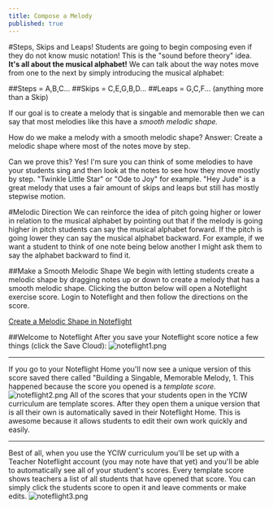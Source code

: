 ```yaml
---
title: Compose a Melody
published: true
---
```

#Steps, Skips and Leaps!
Students are going to begin composing even if they do not know music notation! This is the "sound before theory" idea.  **It's all about the musical alphabet!** We can talk about the way notes move from one to the next by simply introducing the musical alphabet:

##Steps = A,B,C...
##Skips = C,E,G,B,D...
##Leaps = G,C,F... (anything more than a Skip)

If our goal is to create a melody that is singable and memorable then we can say that most melodies like this have a *smooth melodic shape.* 

How do we make a melody with a smooth melodic shape?
Answer:  Create a melodic shape where most of the notes move by step.  

Can we prove this?  Yes! I'm sure you can think of some melodies to have your students sing and then look at the notes to see how they move mostly by step. "Twinkle Little Star" or  "Ode to Joy" for example. "Hey Jude" is a great melody that uses a fair amount of skips and leaps but still has mostly stepwise motion. 

#Melodic Direction
We can reinforce the idea of pitch going higher or lower in relation to the musical alphabet by pointing out that if the melody is going higher in pitch students can say the musical alphabet forward. If the pitch is going lower they can say the musical alphabet backward. For example, if we want a student to think of one note being below another I might ask them to say the alphabet backward to find it. 

##Make a Smooth Melodic Shape
We begin with letting students create a melodic shape by dragging notes up or down to create a melody that has a smooth melodic shape. Clicking the button below will open a Noteflight exercise score. Login to Noteflight and then follow the directions on the score. 

<a class="btn btn-primary" href="http://www.noteflight.com/scores/view/5dc7399b4e2d36ddb7e44f2700f2e6814dc5256f"><i class="fa fa-music"></i> Create a Melodic Shape in Noteflight</a>


##Welcome to Noteflight
After you save your Noteflight score notice a few things (click the Save Cloud):
![noteflight1.png]({{site.baseurl}}/img/noteflight1.png)

---


If you go to your Noteflight Home you'll now see a unique version of this score saved there called "Building a Singable, Memorable Melody, 1.  This happened because the score you opened is a *template score.* ![noteflight2.png]({{site.baseurl}}/img/noteflight2.png)
All of the scores that your students open in the YCIW curriculum are template scores. After they open them a unique version that is all their own is automatically saved in their Noteflight Home. This is awesome because it allows students to edit their own work quickly and easily. 

---
Best of all, when you use the YCIW curriculum you'll be set up with a Teacher Noteflight account (you may note have that yet) and you'll be able to automatically see all of your student's scores. Every template score shows teachers a list of all students that have opened that score. You can simply click the students score to open it and leave comments or make edits. 
![noteflight3.png]({{site.baseurl}}/img/noteflight3.png)








